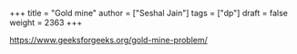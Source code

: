 +++
title = "Gold mine"
author = ["Seshal Jain"]
tags = ["dp"]
draft = false
weight = 2363
+++

<https://www.geeksforgeeks.org/gold-mine-problem/>
